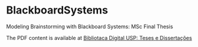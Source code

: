 # BlackboardSystems
Modeling Brainstorming with Blackboard Systems: MSc Final Thesis

The PDF content is available at [Bibliotaca Digital USP: Teses e Dissertações](https://www.teses.usp.br/teses/disponiveis/76/76131/tde-09092021-115733/pt-br.php)
